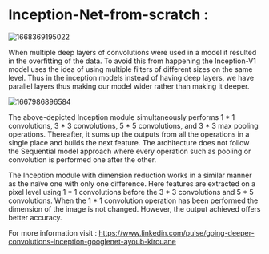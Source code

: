 # Inception-Net-from-scratch : 



![1668369195022](https://user-images.githubusercontent.com/99510125/204151663-4a754c64-ef2c-4f2a-a921-07393d4eb23b.jpeg)

When multiple deep layers of convolutions were used in a model it resulted in the overfitting of the data. To avoid this from happening the Inception-V1 model uses the idea of using multiple filters of different sizes on the same level. Thus in the inception models instead of having deep layers, we have parallel layers thus making our model wider rather than making it deeper.


![1667986896584](https://user-images.githubusercontent.com/99510125/204151698-99612657-3cc6-43e8-b5cd-c44497f497e1.jpeg)


The above-depicted Inception module simultaneously performs 1 * 1 convolutions, 3 * 3 convolutions, 5 * 5 convolutions, and 3 * 3 max pooling operations.
Thereafter, it sums up the outputs from all the operations in a single place and builds the next feature. The architecture does not follow the Sequential model approach where every operation such as pooling or convolution is performed one after the other.

The Inception module with dimension reduction works in a similar manner as the naïve one with only one difference. Here features are extracted on a pixel level using 1 * 1 convolutions before the 3 * 3 convolutions and 5 * 5 convolutions. When the 1 * 1 convolution operation has been performed the dimension of the image is not changed. However, the output achieved offers better accuracy.

For more information visit : https://www.linkedin.com/pulse/going-deeper-convolutions-inception-googlenet-ayoub-kirouane
